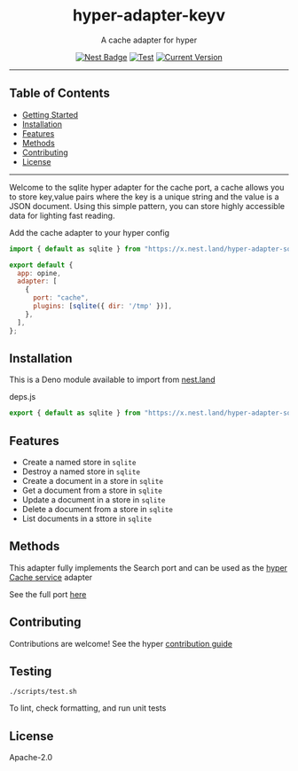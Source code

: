 <h1 align="center">hyper-adapter-keyv</h1>
<p align="center">A cache adapter for hyper</p>
<p align="center">
  <a href="https://nest.land/package/hyper-adapter-sqlite"><img src="https://nest.land/badge.svg" alt="Nest Badge" /></a>
  <a href="https://github.com/hyper63/hyper-adapter-sqlite/actions/workflows/test.yml"><img src="https://github.com/hyper63/hyper-adapter-sqlite/actions/workflows/test.yml/badge.svg" alt="Test" /></a>
  <a href="https://github.com/hyper63/hyper-adapter-sqlite/tags/"><img src="https://img.shields.io/github/tag/hyper63/hyper-adapter-sqlite" alt="Current Version" /></a>
</p>

---

## Table of Contents

- [Getting Started](#getting-started)
- [Installation](#installation)
- [Features](#features)
- [Methods](#methods)
- [Contributing](#contributing)
- [License](#license)

---

Welcome to the sqlite hyper adapter for the cache port, a cache allows you to store
key,value pairs where the key is a unique string and the value is a JSON document. Using
this simple pattern, you can store highly accessible data for lighting fast reading.

Add the cache adapter to your hyper config

```js
import { default as sqlite } from "https://x.nest.land/hyper-adapter-sqlite/mod.js";

export default {
  app: opine,
  adapter: [
    {
      port: "cache",
      plugins: [sqlite({ dir: '/tmp' })],
    },
  ],
};
```

## Installation

This is a Deno module available to import from
[nest.land](https://nest.land/package/hyper-adapter-sqlite)

deps.js

```js
export { default as sqlite } from "https://x.nest.land/hyper-adapter-sqlite/mod.js";
```

## Features

- Create a named store in `sqlite`
- Destroy a named store in `sqlite`
- Create a document in a store in `sqlite`
- Get a document from a store in `sqlite`
- Update a document in a store in `sqlite`
- Delete a document from a store in `sqlite`
- List documents in a sttore in `sqlite`

## Methods

This adapter fully implements the Search port and can be used as the
[hyper Cache service](https://docs.hyper.io/cache-api) adapter

See the full port [here](https://nest.land/package/hyper-port-cache)

## Contributing

Contributions are welcome! See the hyper
[contribution guide](https://docs.hyper.io/contributing-to-hyper)

## Testing

```
./scripts/test.sh
```

To lint, check formatting, and run unit tests

## License

Apache-2.0